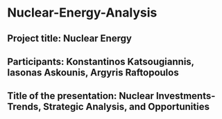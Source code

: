 # Nuclear-Energy-Analysis

## Project title: Nuclear Energy
## Participants: Konstantinos Katsougiannis, Iasonas Askounis, Argyris Raftopoulos 
## Title of the presentation: Nuclear Investments-Trends, Strategic Analysis, and Opportunities
